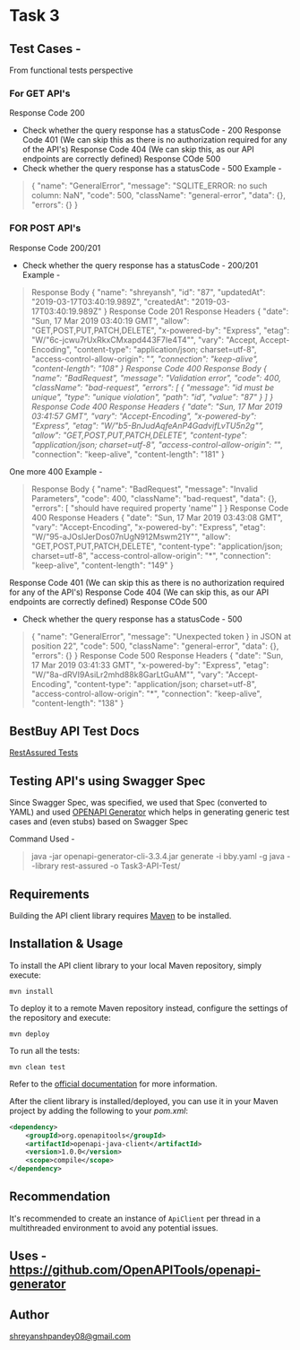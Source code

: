 # Task 3

## Test Cases -
From functional tests perspective

### For GET API's

Response Code 200
- Check whether the query response has a statusCode - 200
Response Code 401 (We can skip this as there is no authorization required for any of the API's)
Response Code 404 (We can skip this, as our API endpoints are correctly defined)
Response COde 500
- Check whether the query response has a statusCode - 500
Example -
> {
     "name": "GeneralError",
     "message": "SQLITE_ERROR: no such column: NaN",
     "code": 500,
     "className": "general-error",
     "data": {},
     "errors": {}
   }

### FOR POST API's
Response Code 200/201
- Check whether the query response has a statusCode - 200/201
Example -
> Response Body
  {
    "name": "shreyansh",
    "id": "87",
    "updatedAt": "2019-03-17T03:40:19.989Z",
    "createdAt": "2019-03-17T03:40:19.989Z"
  }
  Response Code
  201
  Response Headers
  {
    "date": "Sun, 17 Mar 2019 03:40:19 GMT",
    "allow": "GET,POST,PUT,PATCH,DELETE",
    "x-powered-by": "Express",
    "etag": "W/\"6c-jcwu7rUxRkxCMxapd443F7Ie4T4\"",
    "vary": "Accept, Accept-Encoding",
    "content-type": "application/json; charset=utf-8",
    "access-control-allow-origin": "*",
    "connection": "keep-alive",
    "content-length": "108"
  }
Response Code 400
> Response Body
  {
    "name": "BadRequest",
    "message": "Validation error",
    "code": 400,
    "className": "bad-request",
    "errors": [
      {
        "message": "id must be unique",
        "type": "unique violation",
        "path": "id",
        "value": "87"
      }
    ]
  }
  Response Code
  400
  Response Headers
  {
    "date": "Sun, 17 Mar 2019 03:41:57 GMT",
    "vary": "Accept-Encoding",
    "x-powered-by": "Express",
    "etag": "W/\"b5-BnJudAqfeAnP4GadvifLvTU5n2g\"",
    "allow": "GET,POST,PUT,PATCH,DELETE",
    "content-type": "application/json; charset=utf-8",
    "access-control-allow-origin": "*",
    "connection": "keep-alive",
    "content-length": "181"
  }

One more 400
Example -
> Response Body
  {
    "name": "BadRequest",
    "message": "Invalid Parameters",
    "code": 400,
    "className": "bad-request",
    "data": {},
    "errors": [
      "should have required property 'name'"
    ]
  }
  Response Code
  400
  Response Headers
  {
    "date": "Sun, 17 Mar 2019 03:43:08 GMT",
    "vary": "Accept-Encoding",
    "x-powered-by": "Express",
    "etag": "W/\"95-aJOslJerDos07nUgN912Mswm21Y\"",
    "allow": "GET,POST,PUT,PATCH,DELETE",
    "content-type": "application/json; charset=utf-8",
    "access-control-allow-origin": "*",
    "connection": "keep-alive",
    "content-length": "149"
  }

Response Code 401 (We can skip this as there is no authorization required for any of the API's)
Response Code 404 (We can skip this, as our API endpoints are correctly defined)
Response COde 500
- Check whether the query response has a statusCode - 500
> {
    "name": "GeneralError",
    "message": "Unexpected token } in JSON at position 22",
    "code": 500,
    "className": "general-error",
    "data": {},
    "errors": {}
  }
  Response Code
  500
  Response Headers
  {
    "date": "Sun, 17 Mar 2019 03:41:33 GMT",
    "x-powered-by": "Express",
    "etag": "W/\"8a-dRVI9AsiLr2mhd88k8GarLtGuAM\"",
    "vary": "Accept-Encoding",
    "content-type": "application/json; charset=utf-8",
    "access-control-allow-origin": "*",
    "connection": "keep-alive",
    "content-length": "138"
  }




## BestBuy API Test Docs
[RestAssured Tests](repo/blob/master/docs)

## Testing API's using Swagger Spec
Since Swagger Spec, was specified, we used that Spec (converted to YAML) and used [OPENAPI Generator](https://openapi-generator.tech) which helps in generating generic test cases and (even stubs) based on Swagger Spec

Command Used - 
> java -jar openapi-generator-cli-3.3.4.jar generate -i bby.yaml -g java --library rest-assured -o Task3-API-Test/ 

## Requirements

Building the API client library requires [Maven](https://maven.apache.org/) to be installed.

## Installation & Usage

To install the API client library to your local Maven repository, simply execute:

```shell
mvn install
```

To deploy it to a remote Maven repository instead, configure the settings of the repository and execute:

```shell
mvn deploy
```

To run all the tests:

```shell
mvn clean test
```

Refer to the [official documentation](https://maven.apache.org/plugins/maven-deploy-plugin/usage.html) for more information.

After the client library is installed/deployed, you can use it in your Maven project by adding the following to your *pom.xml*:

```xml
<dependency>
    <groupId>org.openapitools</groupId>
    <artifactId>openapi-java-client</artifactId>
    <version>1.0.0</version>
    <scope>compile</scope>
</dependency>

```

## Recommendation

It's recommended to create an instance of `ApiClient` per thread in a multithreaded environment to avoid any potential issues.

## Uses - https://github.com/OpenAPITools/openapi-generator

## Author

shreyanshpandey08@gmail.com


